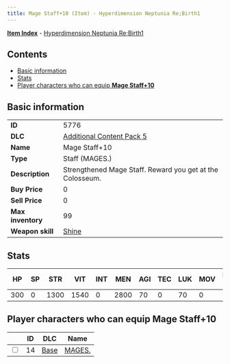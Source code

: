 ```yaml
---
title: Mage Staff+10 (Item) - Hyperdimension Neptunia Re;Birth1
---
```


[**Item Index**](/neptunia/rb1/item/index.html) - [Hyperdimension Neptunia Re;Birth1](/neptunia/rb1)

## Contents

- [Basic information](#basic-information)
- [Stats](#stats)
- [Player characters who can equip **Mage Staff+10**](#player-characters-who-can-equip-mage-staff-10)

## Basic information

|   |   |
| -- | -- |
| **ID** | 5776 |
| **DLC** | [Additional Content Pack 5](/neptunia/rb1/dlc/14-pack5.html) |
| **Name** | Mage Staff+10 |
| **Type** | Staff (MAGES.) |
| **Description** | Strengthened Mage Staff. Reward you get at the Colosseum. |
| **Buy Price** | 0 |
| **Sell Price** | 0 |
| **Max inventory** | 99 |
| **Weapon skill** | [Shine](/neptunia/rb1/skill/1-2801-shine.html) |


## Stats

| HP | SP | STR | VIT | INT | MEN | AGI | TEC | LUK | MOV | Fire res. | Ice res. | Wind res. | Lightning res. |
| -- | -- | --- | --- | --- | --- | --- | --- | --- | --- | --------- | -------- | --------- | -------------- |
| 300 | 0 | 1300 | 1540 | 0 | 2800 | 70 | 0 | 70 | 0 | 0 | 0 | 0 | 0 |


## Player characters who can equip **Mage Staff+10**

|    | ID | DLC | Name |
| -- | -- | --- | ---- |
| <input type="checkbox" id="rb1-player-1-14" class="trackbox" /> | 14 | [Base](/neptunia/rb1/dlc/1-base.html) | [MAGES.](/neptunia/rb1/player/1-14-mages.html) |
